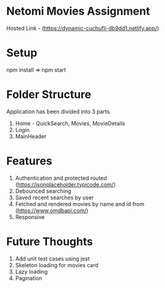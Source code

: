 # Netomi Movies Assignment

Hosted Link - (https://dynamic-cuchufli-db9dd1.netlify.app/)

# Setup

npm install => npm start

# Folder Structure

Application has been divided into 3 parts.
1. Home - QuickSearch, Movies, MovieDetails
2. Login 
3. MainHeader

# Features 
1. Authentication and protected routed (https://jsonplaceholder.typicode.com/)
2. Debounced searching
3. Saved recent searches by user
4. Fetched and rendered movies by name and id from (https://www.omdbapi.com/)
5. Responsive

# Future Thoughts
1. Add unit test cases using jest
2. Skeleton loading for movies card
3. Lazy loading
4. Pagination
